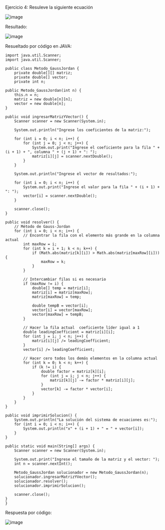Ejercicio 4: Resuleve la siguiente ecuación

![image](https://github.com/Jorge11Romero/M-todos-Num-ricos/assets/147437900/d880e489-cd56-4b99-99de-240a0df55fee)


Resultado:

![image](https://github.com/Jorge11Romero/M-todos-Num-ricos/assets/147437900/2055a194-f9b7-4033-bcba-8ef60869a3cf)


Resueltado por código en JAVA:

    import java.util.Scanner;
    import java.util.Scanner;
    
    public class Metodo_GaussJordan {
        private double[][] matriz;
        private double[] vector;
        private int n;
    
    public Metodo_GaussJordan(int n) {
        this.n = n;
        matriz = new double[n][n];
        vector = new double[n];
    }
    
    public void ingresarMatrizYVector() {
        Scanner scanner = new Scanner(System.in);
    
        System.out.println("Ingrese los coeficientes de la matriz:");
    
        for (int i = 0; i < n; i++) {
            for (int j = 0; j < n; j++) {
                System.out.print("Ingrese el coeficiente para la fila " + (i + 1) + ", columna " + (j + 1) + ": ");
                matriz[i][j] = scanner.nextDouble();
            }
        }
    
        System.out.println("Ingrese el vector de resultados:");
    
        for (int i = 0; i < n; i++) {
            System.out.print("Ingrese el valor para la fila " + (i + 1) + ": ");
            vector[i] = scanner.nextDouble();
        }
    
        scanner.close();
    }
    
    public void resolver() {
        // Método de Gauss-Jordan
        for (int i = 0; i < n; i++) {
            // Encontrar la fila con el elemento más grande en la columna actual
            int maxRow = i;
            for (int k = i + 1; k < n; k++) {
                if (Math.abs(matriz[k][i]) > Math.abs(matriz[maxRow][i])) {
                    maxRow = k;
                }
            }
            
            // Intercambiar filas si es necesario
            if (maxRow != i) {
                double[] temp = matriz[i];
                matriz[i] = matriz[maxRow];
                matriz[maxRow] = temp;
    
                double tempB = vector[i];
                vector[i] = vector[maxRow];
                vector[maxRow] = tempB;
            }
    
            // Hacer la fila actual  coeficiente líder igual a 1
            double leadingCoefficient = matriz[i][i];
            for (int j = i; j < n; j++) {
                matriz[i][j] /= leadingCoefficient;
            }
            vector[i] /= leadingCoefficient;
    
            // Hacer cero todos los demás elementos en la columna actual
            for (int k = 0; k < n; k++) {
                if (k != i) {
                    double factor = matriz[k][i];
                    for (int j = i; j < n; j++) {
                        matriz[k][j] -= factor * matriz[i][j];
                    }
                    vector[k] -= factor * vector[i];
                }
            }
        }
    }
    
    public void imprimirSolucion() {
        System.out.println("La solución del sistema de ecuaciones es:");
        for (int i = 0; i < n; i++) {
            System.out.println("x" + (i + 1) + " = " + vector[i]);
        }
    }
    
    public static void main(String[] args) {
        Scanner scanner = new Scanner(System.in);
    
        System.out.print("Ingrese el tamaño de la matriz y el vector: ");
        int n = scanner.nextInt();
    
        Metodo_GaussJordan solucionador = new Metodo_GaussJordan(n);
        solucionador.ingresarMatrizYVector();
        solucionador.resolver();
        solucionador.imprimirSolucion();
    
        scanner.close();
    }
    }

    
Respuesta por código:

![image](https://github.com/Jorge11Romero/M-todos-Num-ricos/assets/147437900/beb47770-9d0e-4571-b288-dfa8f9b5801f)
